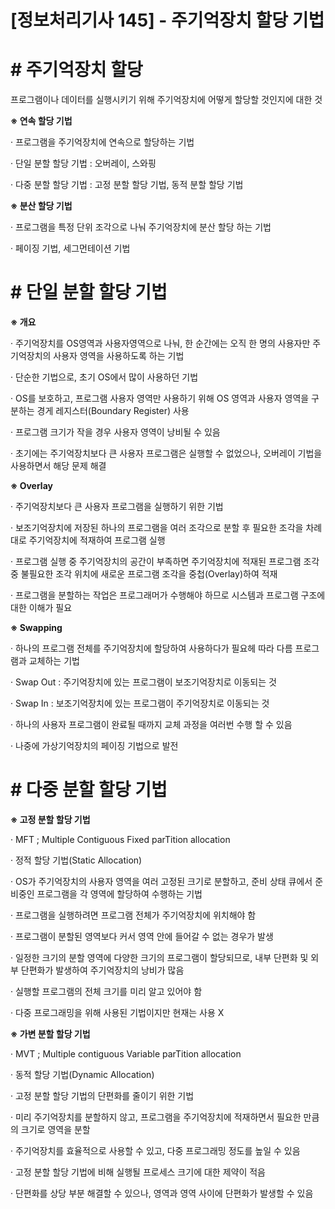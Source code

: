 

# [정보처리기사 145] - 주기억장치 할당 기법



# **# 주기억장치 할당**

프로그램이나 데이터를 실행시키기 위해 주기억장치에 어떻게 할당할 것인지에 대한 것



**※ 연속 할당 기법**

· 프로그램을 주기억장치에 연속으로 할당하는 기법

· 단일 분할 할당 기법 : 오버레이, 스와핑

· 다중 분할 할당 기법 : 고정 분할 할당 기법, 동적 분할 할당 기법



**※ 분산 할당 기법**

· 프로그램을 특정 단위 조각으로 나눠 주기억장치에 분산 할당 하는 기법

· 페이징 기법, 세그먼테이션 기법



# **# 단일 분할 할당 기법**

**※ 개요**

· 주기억장치를 OS영역과 사용자영역으로 나눠, 한 순간에는 오직 한 명의 사용자만 주기억장치의 사용자 영역을 사용하도록 하는 기법

· 단순한 기법으로, 초기 OS에서 많이 사용하던 기법

· OS를 보호하고, 프로그램 사용자 영역만 사용하기 위해 OS 영역과 사용자 영역을 구분하는 경게 레지스터(Boundary Register) 사용

· 프로그램 크기가 작을 경우 사용자 영역이 낭비될 수 있음

· 초기에는 주기억장치보다 큰 사용자 프로그램은 실행할 수 없었으나, 오버레이 기법을 사용하면서 해당 문제 해결



**※ Overlay**

· 주기억장치보다 큰 사용자 프로그램을 실행하기 위한 기법

· 보조기억장치에 저장된 하나의 프로그램을 여러 조각으로 분할 후 필요한 조각을 차례대로 주기억장치에 적재하여 프로그램 실행

· 프로그램 실행 중 주기억장치의 공간이 부족하면 주기억장치에 적재된 프로그램 조각 중 불필요한 조각 위치에 새로운 프로그램 조각을 중첩(Overlay)하여 적재

· 프로그램을 분할하는 작업은 프로그래머가 수행해야 하므로 시스템과 프로그램 구조에 대한 이해가 필요



**※ Swapping**

· 하나의 프로그램 전체를 주기억장치에 할당하여 사용하다가 필요헤 따라 다름 프로그램과 교체하는 기법

· Swap Out : 주기억장치에 있는 프로그램이 보조기억장치로 이동되는 것

· Swap In : 보조기억장치에 있는 프로그램이 주기억장치로 이동되는 것

· 하나의 사용자 프로그램이 완료될 때까지 교체 과정을 여러번 수행 할 수 있음

· 나중에 가상기억장치의 페이징 기법으로 발전



# **# 다중 분할 할당 기법**

**※ 고정 분할 할당 기법**

· MFT ; Multiple Contiguous Fixed parTition allocation

· 정적 할당 기법(Static Allocation)

· OS가 주기억장치의 사용자 영역을 여러 고정된 크기로 분할하고, 준비 상태 큐에서 준비중인 프로그램을 각 영역에 할당하여 수행하는 기법

· 프로그램을 실행하려면 프로그램 전체가 주기억장치에 위치해야 함

· 프로그램이 분할된 영역보다 커서 영역 안에 들어갈 수 없는 경우가 발생

· 일정한 크기의 분할 영역에 다양한 크기의 프로그램이 할당되므로, 내부 단편화 및 외부 단편화가 발생하여 주기억장치의 낭비가 많음

· 실행할 프로그램의 전체 크기를 미리 알고 있어야 함

· 다중 프로그래밍을 위해 사용된 기법이지만 현재는 사용 X



**※ 가변 분할 할당 기법**

· MVT ; Multiple contiguous Variable parTition allocation

· 동적 할당 기법(Dynamic Allocation)

· 고정 분할 할당 기법의 단편화를 줄이기 위한 기법

· 미리 주기억장치를 분할하지 않고, 프로그램을 주기억장치에 적재하면서 필요한 만큼의 크기로 영역을 분할

· 주기억장치를 효율적으로 사용할 수 있고, 다중 프로그래밍 정도를 높일 수 있음

· 고정 분할 할당 기법에 비해 실행될 프로세스 크기에 대한 제약이 적음

· 단편화를 상당 부분 해결할 수 있으나, 영역과 영역 사이에 단편화가 발생할 수 있음